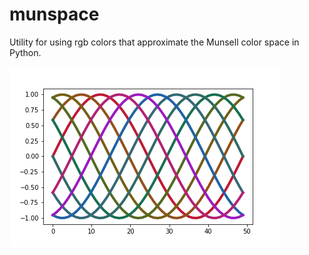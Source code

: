 # munspace
Utility for using rgb colors that approximate the Munsell color space in Python.

![10 sine waves in Munsell colors](munsell-color-demo.png)
